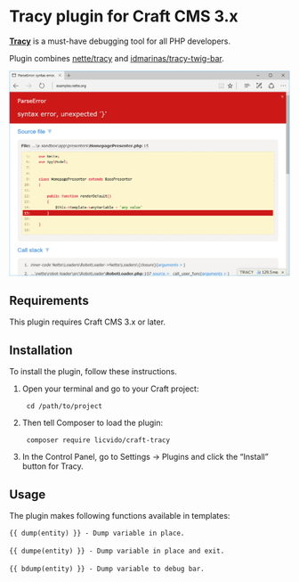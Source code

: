 # Tracy plugin for Craft CMS 3.x

**[Tracy](https://tracy.nette.org/)** is a must-have debugging tool for all PHP developers.

Plugin combines [nette/tracy](https://github.com/nette/tracy) and [idmarinas/tracy-twig-bar](https://github.com/idmarinas/tracy-twig-bar).

![Screenshot](resources/img/tracy.png)

## Requirements

This plugin requires Craft CMS 3.x or later.

## Installation

To install the plugin, follow these instructions.

1. Open your terminal and go to your Craft project:

        cd /path/to/project

2. Then tell Composer to load the plugin:

        composer require licvido/craft-tracy

3. In the Control Panel, go to Settings → Plugins and click the “Install” button for Tracy.

## Usage

The plugin makes following functions available in templates:

```twig
{{ dump(entity) }} - Dump variable in place.

{{ dumpe(entity) }} - Dump variable in place and exit.

{{ bdump(entity) }} - Dump variable to debug bar.
```
